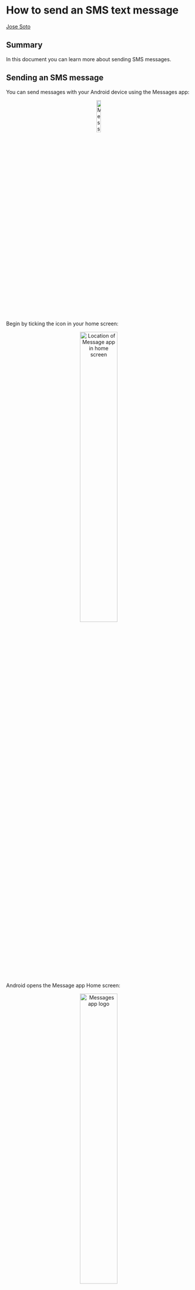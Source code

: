 # How to send an SMS text message
[Jose Soto](kalgan_5@hotmail.com)

## Summary

In this document you can learn more about sending SMS messages.

## Sending an SMS message

You can send messages with your Android device using the Messages app:

<center><img src="https://github.com/kalgan5/Superna/blob/1af48ef58d26fab3fe5efb2bf3b5534b90665119/Sample/Messages%20app%20logo.png" align="center" width="15%" alt="Messages app logo"></center>

Begin by ticking the icon in your home screen:

<center><img src="https://github.com/kalgan5/Superna/blob/main/Sample/Message%20app%20--%20Home%20screen-1.jpg" align="center" width="45%" alt="Location of Message app in home screen"></center>

Android opens the Message app Home screen:

<center><img src="https://github.com/kalgan5/Superna/blob/main/Sample/Message%20app%20--%20Home%20screen-1.jpg" align="center" width="45%" alt="Messages app logo"></center>

Tick the **Start chat** button:

<center><img src="https://github.com/kalgan5/Superna/blob/d1cdf08a876788a8b183976d0dd5d2cf38231525/Sample/Message%20app%20--%20Home%20screen-1.jpg" align="center" width="45%" alt="Start chat button"></center>

Select the contact by ticking it on the list or by typing the name of the contact, its phone number, or email in the **To:** textbox:

<center><img src="https://github.com/kalgan5/Superna/blob/e78c23d62de5338d4b14d1078c7410b6a149e469/Sample/Message%20app%20--%20Typing%20name%20of%20contact.jpg" align="center" width="45%" alt="Type the name of the contact, phone number, or email in the textbox">
</center>

Type your message using the on-screen keyboard:

<center><img src="https://github.com/kalgan5/Superna/blob/4b4c2fc8d5fb182b38824d18c54c61128d92cebd/Sample/Message%20app%20--%20Writing%20the%20SMS%20text%20message-1.jpg" align="center" width="45%" alt="Type the message with the on-screen keyboard"></center>

You can also use your voice to produce a message:

<center><img src="https://github.com/kalgan5/Superna/blob/3455ae3f10a1e7d94a968548b60cc587275b96dc/Sample/Message%20app%20--%20Writing%20the%20SMS%20text%20message-2.jpg" align="center" width="45%" alt="Use the Voice Recorder to produce the message])"></center>

Tick the **Enter** button to send the message:

<center><img src="https://github.com/kalgan5/Superna/blob/24773a1d4ec165e8a9ed8f4cf66dbc2d404bcd92/Sample/Message%20app%20--%20Sending%20the%20SMS%20text%20message-1.jpg" align="center" width="45%" alt="Tick the Enter button to send the message"></center>

# Related material

1. Send & receive text & voice messages in Google Messages: [https://support.google.com/messages/answer/6080324?hl=en](https://support.google.com/messages/answer/6080324?hl=en)

2. Send photos, videos, or voice in Google Messages: [https://support.google.com/messages/answer/6080324?hl=en](https://support.google.com/messages/answer/6080324?hl=en)

3. Fix problems sending, receiving, or connecting to Google Messages: [https://support.google.com/messages/answer/9077245?hl=en&ref_topic=7502602](https://support.google.com/messages/answer/9077245?hl=en&ref_topic=7502602)

# Contact

For any feedback, feel free to send an email to [Jose Soto](kalgan_5@hotmail.com).
